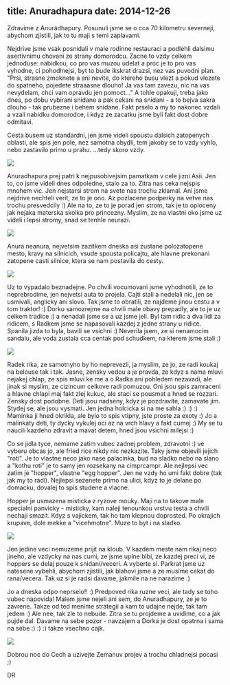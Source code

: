 title: Anuradhapura
date: 2014-12-26
---

Zdravime z Anurádhapury. Posunuli jsme se o cca 70 kilometru severneji, abychom zjistili, jak to tu maji s temi zaplavami.

Nejdrive jsme vsak posnidali v male rodinne restauraci a podlehli dalsimu asertivnimu chovani ze strany domorodcu. Zacne to vzdy celkem jednoduse: nabidkou, co pro vas muzou udelat a proc je to pro vas vyhodne, ci pohodlnejsi, byt to bude ikskrat drazsi, nez vas puvodni plan. "Prsi, strasne zmoknete a ani nevite, do ktereho busu vlezt a pokud vlezete do spatneho, pojedete straaasne dlouho! Ja vas tam zavezu, nic na vas nevydelam, chci vam opravdu jen pomoct..." A tohle opakuji, treba jako dnes, po dobu vybirani snidane a pak cekani na snidani - a to bejva sakra dlouho - tak prubezne i behem snidane.
Fakt prselo a my to nakonec vzdali a vzali nabidku domorodce, i kdyz ze zacatku jsme byli fakt dost dobre odmitavi.

Cesta busem uz standardni, jen jsme videli spoustu dalsich zatopenych oblasti, ale spis jen pole, nez samotna obydli, tem jakoby se to vzdy vyhlo, nebo zastavilo primo u prahu. ...tedy skoro vzdy.

![](/gallery/original/20141226_154429_DSCN8555.JPG)

Anuradhapura prej patri k nejpusobivejsim pamatkam v cele jizni Asii. Jen to, co jsme videli dnes odpoledne, stalo za to. Zitra nas ceka nejspis mnohem vic. Jen nejstarsi strom na svete nas trochu zklamal. Ani jsme nejdrive nechteli verit, ze to je ono. Az pozlacene podperky na vetve nas trochu presvedcily :) Ale na to, ze to je porad jen strom, tak je to oploceny jak nejaka materska skolka pro princezny. Myslim, ze na vlastni oko jsme uz videli i lepsi stromy, snad se tenhle neurazi.

![](/gallery/original/20141226_154219_DSCN8502.JPG)

Anura neanura, nejvetsim zazitkem dneska asi zustane polozatopene mesto, kravy na silnicich, vsude spousta policajtu, ale hlavne prekonani zatopene casti silnice, ktera se nam postavila do cesty.

![](/gallery/original/20141226_153811_DSCN8431.JPG)

Uz to vypadalo beznadejne. Po chvili vocumovani jsme vyhodnotili, ze to neprebrodime, jen nejvetsi auta to projela. Cajti stali a nedelali nic, jen se usmivali, anglicky ani slovo. Tak jsme to obratili, ze najdeme jinou cestu a v tom traktor! :) Dorku samozrejme na chvili male obavy prepadly, ale to je uz celkem tradice :) a nenadali jsme se a uz jsme jeli. Byl tam ridic a dva lidi za ridicem, s Radkem jsme se napasovali kazdej z jedne strany u ridice. Spanila jizda to byla, bavili se vsichni :) Neverila jsem, ze si nenamocim sandalu, ale voda zustala cca centak pod schudkem, na kterem jsme stali :)

![](/gallery/original/20141226_153939_DSCN8443.JPG)

Radek rika, ze samotnyho by ho neprevezli, ja myslim, ze jo, ze radi koukaj na belouse tak i tak. Jasne, zensky vedou a je pravda, ze kdyz s nama mluvi nejakej chlap, ze spis mluvi ke me a o Radka ani pohledem nezavadi, ale jinak si myslim, ze cizincum celkove radi pomuzou. Oni jsou spis zamraceni a hlavne chlapi maj fakt zlej kukuc, ale staci se pousmat a hned se rozzari. Zensky dost podobne. Deti jsou nadseny, kdyz je pozdravite, zamavate jim. Stydej se, ale jsou vysmati. Jen jedna holcicka si na me sahla :) :) :) Maminka ji hned okrikla, ale bylo to spis vtipny, jste proste za exoty :) Jo a malinkaty deti, ty dycky vykulej oci az na vrch hlavy a fakt cumej :)
My se tu naucili kazdeho zdravit a mavat detem, hned jsou vsichni milejsi :)

Co se jidla tyce, nemame zatim vubec zadnej problem, zdravotni :) ve vyberu obcas jo, ale fried rice nikdy nic nezkazite. Taky jsme objevili jejich "roti". Je to vlastne neco jako nase palacinka, bud na sladko nebo na slano a "kothu roti" je to samy jen rozsekany na cimprcampr. 
Ale nejlepsi vec zatim je "hopper", vlastne "egg hopper". Jen ne vzdy ho umi fakt dobre (tak jak my to radi). Nejlepsi sezenete primo na ulici, kdyz to je delane po domacku, dovalej to spis studene a vlacne.

Hopper je usmazena misticka z ryzove mouky. Maji na to takove male specialni panvicky - misticky, kam naleji tenounkou vrstvu testa a chvili nechaji smazit. Kdyz s vajickem, tak ho tam klepnou doprosted. Po okrajich krupave, dole mekke a "vicehmotne". Muze to byt i na sladko.

![](/gallery/original/20141226_172143_IMG_0408.JPG)

Jen jedine veci nemuzeme prijit na kloub. V kazdem meste nam rikaj neco jineho, ale vzdycky na nas cumi, ze jsme uplne blbi, ze kazdej preci vi, ze hoppers se delaj pouze k snidani/veceri. A vyberte si. Parkrat jsme uz natesene vybehli, abychom zjistili, jak blahovi jsme a ze musime cekat do rana/vecera. Tak uz si je radsi davame, jakmile na ne narazime :)

Jo a dneska odpo neprselo!! :) Predpoved rika ruzne veci, ale tady se toho vubec napovida! Malem jsme nejeli ani sem, do Anuradhapury, ze je to zavrene. Takze od ted menime strategii a kam to udajne nejde, tak tam jedem :) Ale nee, tak zle to nebude. Zitra se tu projdeme a uvidime, co a jak pujde dal. Davame na sebe pozor - navzajem a Dorka je dost opatrna i sama na sebe :) :) :) takze vsechno cajk.

![](/gallery/original/20141226_154056_DSCN8481.JPG)

Dobrou noc do Cech a uzivejte Zemanuv projev a trochu chladnejsi pocasi ;)

DR

